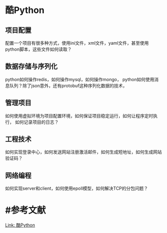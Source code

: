 # 酷Python

## 项目配置

配置一个项目有很多种方式，使用ini文件，xml文件，yaml文件，甚至使用python脚本，这些文件如何读取？



## 数据存储与序列化

python如何操作redis，如何操作mysql，如何操作mongo， python如何使用消息队列？除了json意外，还有protobuf这种序列化数据的技术，



## 管理项目

如何使用虚拟环境为项目配置环境，如何保证项目稳定运行，如何让程序定时执行， 如何记录项目的日志？



## 工程技术

如何实现登录中心，如何发送网站注册激活邮件，如何生成短地址，如何生成网站验证码？



## 网络编程

如何实现server和client，如何使用epoll模型，如何解决TCP的分包问题？





# #参考文献

[Link: 酷Python](http://www.coolpython.net/python_senior/index.html)


